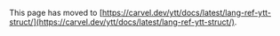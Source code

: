 This page has moved to [https://carvel.dev/ytt/docs/latest/lang-ref-ytt-struct/](https://carvel.dev/ytt/docs/latest/lang-ref-ytt-struct/).
